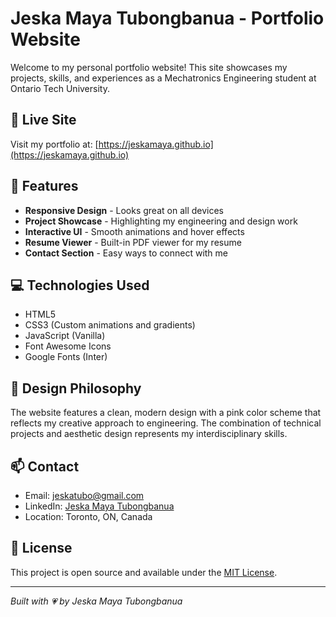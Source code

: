 # Jeska Maya Tubongbanua - Portfolio Website

Welcome to my personal portfolio website! This site showcases my projects, skills, and experiences as a Mechatronics Engineering student at Ontario Tech University.

## 🌟 Live Site

Visit my portfolio at: [https://jeskamaya.github.io](https://jeskamaya.github.io)

## 🚀 Features

- **Responsive Design** - Looks great on all devices
- **Project Showcase** - Highlighting my engineering and design work
- **Interactive UI** - Smooth animations and hover effects
- **Resume Viewer** - Built-in PDF viewer for my resume
- **Contact Section** - Easy ways to connect with me

## 💻 Technologies Used

- HTML5
- CSS3 (Custom animations and gradients)
- JavaScript (Vanilla)
- Font Awesome Icons
- Google Fonts (Inter)

## 🎨 Design Philosophy

The website features a clean, modern design with a pink color scheme that reflects my creative approach to engineering. The combination of technical projects and aesthetic design represents my interdisciplinary skills.

## 📫 Contact

- Email: jeskatubo@gmail.com
- LinkedIn: [Jeska Maya Tubongbanua](https://www.linkedin.com/in/jeska-maya-tubongbanua)
- Location: Toronto, ON, Canada

## 📄 License

This project is open source and available under the [MIT License](LICENSE).

---

*Built with 💗 by Jeska Maya Tubongbanua*